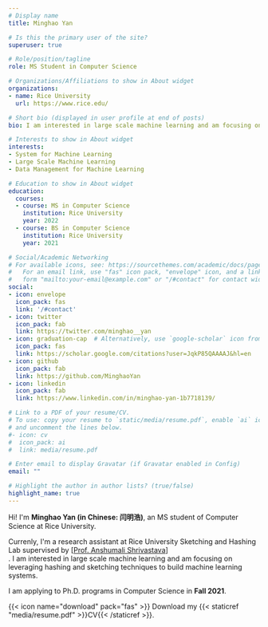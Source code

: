 ```yaml
---
# Display name
title: Minghao Yan

# Is this the primary user of the site?
superuser: true

# Role/position/tagline
role: MS Student in Computer Science

# Organizations/Affiliations to show in About widget
organizations:
- name: Rice University
  url: https://www.rice.edu/

# Short bio (displayed in user profile at end of posts)
bio: I am interested in large scale machine learning and am focusing on leveraging hashing and sketching techniques to build machine learning systems.

# Interests to show in About widget
interests:
- System for Machine Learning
- Large Scale Machine Learning
- Data Management for Machine Learning

# Education to show in About widget
education:
  courses:
  - course: MS in Computer Science
    institution: Rice University 
    year: 2022
  - course: BS in Computer Science
    institution: Rice University
    year: 2021

# Social/Academic Networking
# For available icons, see: https://sourcethemes.com/academic/docs/page-builder/#icons
#   For an email link, use "fas" icon pack, "envelope" icon, and a link in the
#   form "mailto:your-email@example.com" or "/#contact" for contact widget.
social:
- icon: envelope
  icon_pack: fas
  link: '/#contact'
- icon: twitter
  icon_pack: fab
  link: https://twitter.com/minghao__yan
- icon: graduation-cap  # Alternatively, use `google-scholar` icon from `ai` icon pack
  icon_pack: fas
  link: https://scholar.google.com/citations?user=JqkP85QAAAAJ&hl=en
- icon: github
  icon_pack: fab
  link: https://github.com/MinghaoYan
- icon: linkedin
  icon_pack: fab
  link: https://www.linkedin.com/in/minghao-yan-1b7718139/

# Link to a PDF of your resume/CV.
# To use: copy your resume to `static/media/resume.pdf`, enable `ai` icons in `params.toml`, 
# and uncomment the lines below.
#- icon: cv
#  icon_pack: ai
#  link: media/resume.pdf

# Enter email to display Gravatar (if Gravatar enabled in Config)
email: ""

# Highlight the author in author lists? (true/false)
highlight_name: true
---
```


Hi! I'm <strong>Minghao Yan (in Chinese: 闫明浩)</strong>, an MS student of Computer Science at Rice University. 

Currenly, I'm a research assistant at Rice University Sketching and Hashing Lab supervised by [<a href="https://www.cs.rice.edu/~as143/">Prof. Anshumali Shrivastava</a>] <br>. I am interested in large scale machine learning and am focusing on leveraging hashing and sketching techniques to build machine learning systems.

I am applying to Ph.D. programs in Computer Science in <strong>Fall 2021</strong>.

{{< icon name="download" pack="fas" >}} Download my {{< staticref "media/resume.pdf" >}}CV{{< /staticref >}}.
